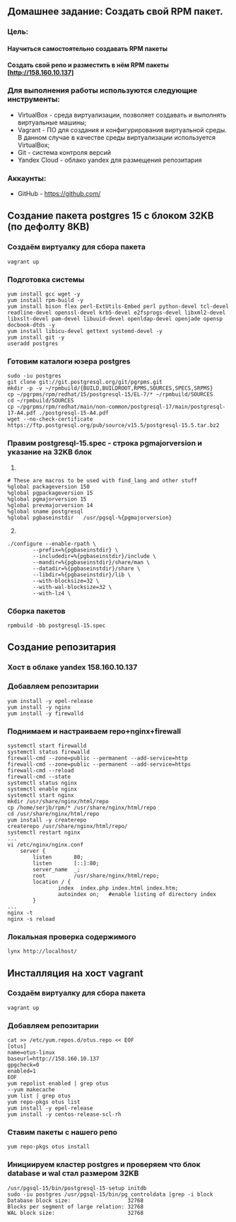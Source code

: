 ## Домашнее задание: Создать свой RPM пакет.
### Цель:
#### Научиться самостоятельно создавать RPM пакеты
#### Создать свой репо и разместить в нём RPM пакеты [http://158.160.10.137]

### Для выполнения работы используются следующие инструменты:
- VirtualBox - среда виртуализации, позволяет создавать и выполнять виртуальные машины;
- Vagrant - ПО для создания и конфигурирования виртуальной среды. В данном случае в качестве среды виртуализации используется VirtualBox;
- Git - система контроля версий
- Yandex Cloud - облако yandex для размещения репозитария

### Аккаунты:
- GitHub - https://github.com/

## Создание пакета postgres 15 с блоком 32KB (по дефолту 8KB)
### Создаём виртуалку для сбора пакета
```
vagrant up
```
### Подготовка системы
```
yum install gcc wget -y
yum install rpm-build -y
yum install bison flex perl-ExtUtils-Embed perl python-devel tcl-devel readline-devel openssl-devel krb5-devel e2fsprogs-devel libxml2-devel libxslt-devel pam-devel libuuid-devel openldap-devel openjade opensp docbook-dtds -y
yum install libicu-devel gettext systemd-devel -y
yum install git -y
useradd postgres
```
### Готовим каталоги юзера postgres
```
sudo -iu postgres
git clone git://git.postgresql.org/git/pgrpms.git
mkdir -p -v ~/rpmbuild/{BUILD,BUILDROOT,RPMS,SOURCES,SPECS,SRPMS}
cp ~/pgrpms/rpm/redhat/15/postgresql-15/EL-7/* ~/rpmbuild/SOURCES
cd ~/rpmbuild/SOURCES
cp ~/pgrpms/rpm/redhat/main/non-common/postgresql-17/main/postgresql-17-A4.pdf ./postgresql-15-A4.pdf
wget --no-check-certificate https://ftp.postgresql.org/pub/source/v15.5/postgresql-15.5.tar.bz2
```
### Правим postgresql-15.spec - строка pgmajorversion и указание на 32KB блок
1)
```
# These are macros to be used with find_lang and other stuff
%global packageversion 150
%global pgpackageversion 15
%global pgmajorversion 15
%global prevmajorversion 14
%global sname postgresql
%global pgbaseinstdir   /usr/pgsql-%{pgmajorversion}
```
2)
```
./configure --enable-rpath \
        --prefix=%{pgbaseinstdir} \
        --includedir=%{pgbaseinstdir}/include \
        --mandir=%{pgbaseinstdir}/share/man \
        --datadir=%{pgbaseinstdir}/share \
        --libdir=%{pgbaseinstdir}/lib \
        --with-blocksize=32 \
        --with-wal-blocksize=32 \
        --with-lz4 \
```
### Сборка пакетов
```
rpmbuild -bb postgresql-15.spec
```
## Создание репозитария
### Хост в облаке yandex 158.160.10.137
### Добавляем репозитарии
```
yum install -y epel-release
yum install -y nginx
yum install -y firewalld
```
### Поднимаем и настраиваем repo+nginx+firewall
```
systemctl start firewalld
systemctl status firewalld
firewall-cmd --zone=public --permanent --add-service=http
firewall-cmd --zone=public --permanent --add-service=https
firewall-cmd --reload
firewall-cmd --state
systemctl status nginx
systemctl enable nginx
systemctl start nginx
mkdir /usr/share/nginx/html/repo
cp /home/serjb/rpm/* /usr/share/nginx/html/repo
cd /usr/share/nginx/html/repo
yum install -y createrepo
createrepo /usr/share/nginx/html/repo/
systemctl restart nginx
...
vi /etc/nginx/nginx.conf
    server {
        listen       80;
        listen       [::]:80;
        server_name  _;
        root         /usr/share/nginx/html/repo;
        location / {
                index  index.php index.html index.htm;
                autoindex on;   #enable listing of directory index
        }
...
nginx -t
nginx -s reload
```
### Локальная проверка содержимого
```
lynx http://localhost/
```
## Инсталляция на хост vagrant
### Создаём виртуалку для сбора пакета
```
vagrant up
```
### Добавляем репозитарии
```
cat >> /etc/yum.repos.d/otus.repo << EOF
[otus]
name=otus-linux
baseurl=http://158.160.10.137
gpgcheck=0
enabled=1
EOF
yum repolist enabled | grep otus
--yum makecache
yum list | grep otus
yum repo-pkgs otus list
yum install -y epel-release
yum install -y centos-release-scl-rh
```
### Ставим пакеты с нашего репо
```
yum repo-pkgs otus install
```
### Инициируем кластер postgres  и проверяем что блок database и wal стал размером 32KB
```
/usr/pgsql-15/bin/postgresql-15-setup initdb
sudo -iu postgres /usr/pgsql-15/bin/pg_controldata |grep -i block
Database block size:                  32768
Blocks per segment of large relation: 32768
WAL block size:                       32768
```
